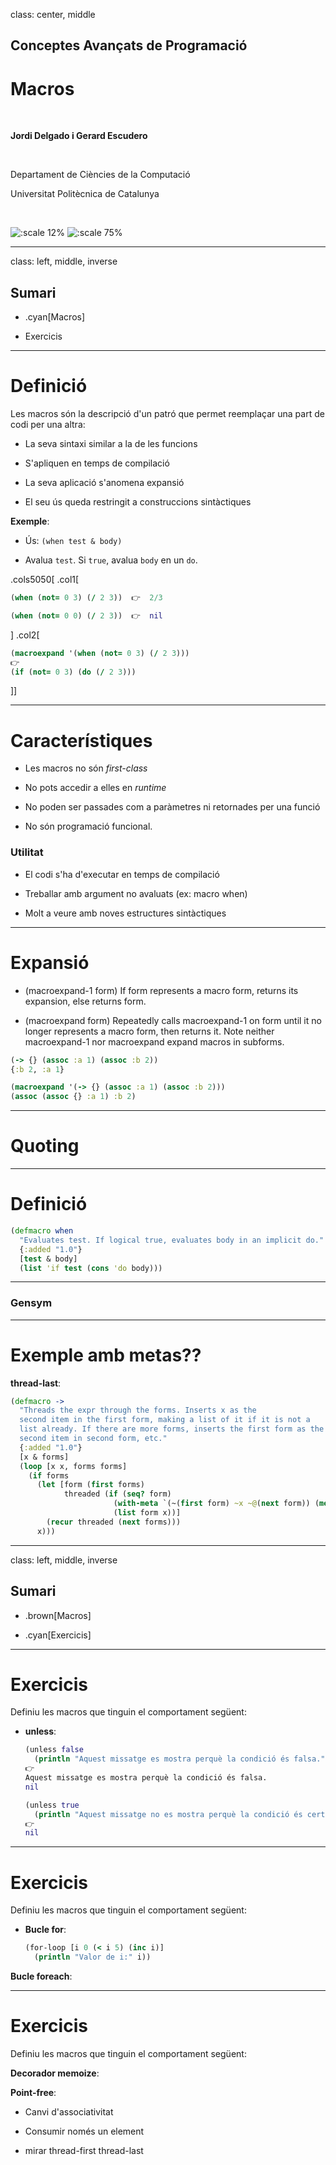 class: center, middle

## Conceptes Avançats de Programació

# Macros

<br>

**Jordi Delgado i Gerard Escudero**

<br>

Departament de Ciències de la Computació

Universitat Politècnica de Catalunya

<br>

![:scale 12%](figures/clojure_logo.png) ![:scale 75%](figures/fib.png)

---
class: left, middle, inverse

## Sumari

- .cyan[Macros]

- Exercicis

---

# Definició

Les macros són la descripció d'un patró que permet reemplaçar una part de codi per una altra:

- La seva sintaxi similar a la de les funcions

- S'apliquen en temps de compilació

- La seva aplicació s'anomena expansió

- El seu ús queda restringit a construccions sintàctiques

**Exemple**:

- Ús: `(when test & body)`

- Avalua `test`. Si `true`, avalua `body` en un `do`.

.cols5050[
.col1[
```clojure
(when (not= 0 3) (/ 2 3))  👉  2/3

(when (not= 0 0) (/ 2 3))  👉  nil
```
]
.col2[
```clojure
(macroexpand '(when (not= 0 3) (/ 2 3)))
👉
(if (not= 0 3) (do (/ 2 3)))
```
]]

---

# Característiques

- Les macros no són *first-class*

- No pots accedir a elles en *runtime*

- No poden ser passades com a paràmetres ni retornades per una funció

- No són programació funcional.

### Utilitat

- El codi s'ha d'executar en temps de compilació

- Treballar amb argument no avaluats (ex: macro when)

- Molt a veure amb noves estructures sintàctiques

---

# Expansió

- (macroexpand-1 form)
    If form represents a macro form, returns its expansion, else returns form.

- (macroexpand form)
    Repeatedly calls macroexpand-1 on form until it no longer
    represents a macro form, then returns it.  Note neither
    macroexpand-1 nor macroexpand expand macros in subforms.

```clojure
(-> {} (assoc :a 1) (assoc :b 2))
{:b 2, :a 1}

(macroexpand '(-> {} (assoc :a 1) (assoc :b 2)))
(assoc (assoc {} :a 1) :b 2)
```

---

# Quoting


---

# Definició

```clojure
(defmacro when
  "Evaluates test. If logical true, evaluates body in an implicit do."
  {:added "1.0"}
  [test & body]
  (list 'if test (cons 'do body)))
```

---

### Gensym

---

# Exemple amb metas??

**thread-last**:

```clojure
(defmacro ->
  "Threads the expr through the forms. Inserts x as the
  second item in the first form, making a list of it if it is not a
  list already. If there are more forms, inserts the first form as the
  second item in second form, etc."
  {:added "1.0"}
  [x & forms]
  (loop [x x, forms forms]
    (if forms
      (let [form (first forms)
            threaded (if (seq? form)
                       (with-meta `(~(first form) ~x ~@(next form)) (meta form))
                       (list form x))]
        (recur threaded (next forms)))
      x)))
```

---
class: left, middle, inverse

## Sumari

- .brown[Macros]

- .cyan[Exercicis]

---

# Exercicis

Definiu les macros que tinguin el comportament següent:

- **unless**:

    ```clojure
    (unless false
      (println "Aquest missatge es mostra perquè la condició és falsa."))
    👉
    Aquest missatge es mostra perquè la condició és falsa.
    nil

    (unless true
      (println "Aquest missatge no es mostra perquè la condició és certa."))
    👉
    nil
    ```

---

# Exercicis

Definiu les macros que tinguin el comportament següent:

- **Bucle for**:

    ```clojure
    (for-loop [i 0 (< i 5) (inc i)]
      (println "Valor de i:" i))
    ```

**Bucle foreach**:


---

# Exercicis

Definiu les macros que tinguin el comportament següent:

**Decorador memoize**:


**Point-free**:

- Canvi d'associativitat

- Consumir només un element

- mirar thread-first thread-last


